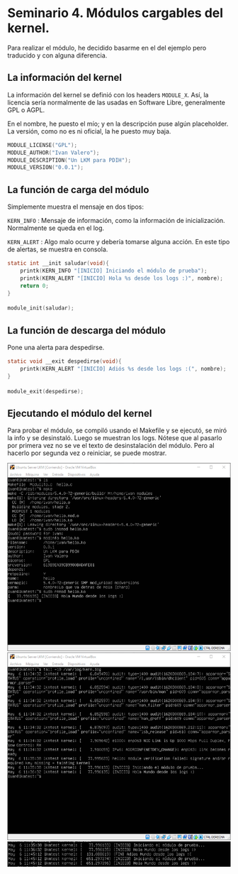 # Seminario 4. Módulos cargables del kernel.

Para realizar el módulo, he decidido basarme en el del ejemplo pero traducido y con alguna diferencia.

## La información del kernel
La información del kernel se definió con los headers `MODULE_X`. Así, la licencia sería normalmente de las usadas en Software Libre, generalmente GPL o AGPL.

En el nombre, he puesto el mío; y en la descripción puse algún placeholder. La versión, como no es ni oficial, la he puesto muy baja.
```c
MODULE_LICENSE("GPL");
MODULE_AUTHOR("Ivan Valero");
MODULE_DESCRIPTION("Un LKM para PDIH");
MODULE_VERSION("0.0.1");
```

## La función de carga del módulo
Simplemente muestra el mensaje en dos tipos: 

`KERN_INFO` : Mensaje de información, como la información de inicialización. Normalmente se queda en el log.

`KERN_ALERT` : Algo malo ocurre y debería tomarse alguna acción. En este tipo de alertas, se muestra en consola.

```c
static int __init saludar(void){
    printk(KERN_INFO "[INICIO] Iniciando el módulo de prueba");
    printk(KERN_ALERT "[INICIO] Hola %s desde los logs :)", nombre);
    return 0;
}

module_init(saludar);
```

## La función de descarga del módulo
Pone una alerta para despedirse.

```c
static void __exit despedirse(void){
    printk(KERN_ALERT "[INICIO] Adiós %s desde los logs :(", nombre);
}

module_exit(despedirse);
```

## Ejecutando el módulo del kernel
Para probar el módulo, se compiló usando el Makefile y se ejecutó, se miró la info y se desinstaló. Luego se muestran los logs.
Nótese que al pasarlo por primera vez no se ve el texto de desinstalación del módulo. Pero al hacerlo por segunda vez o reiniciar, se puede mostrar.

![Instalación, prueba y eliminación](img/InstalacionPruebaEliminacion.png)
![Logs](img/Logs.png)
![Logs con el final](img/Logs2.png)